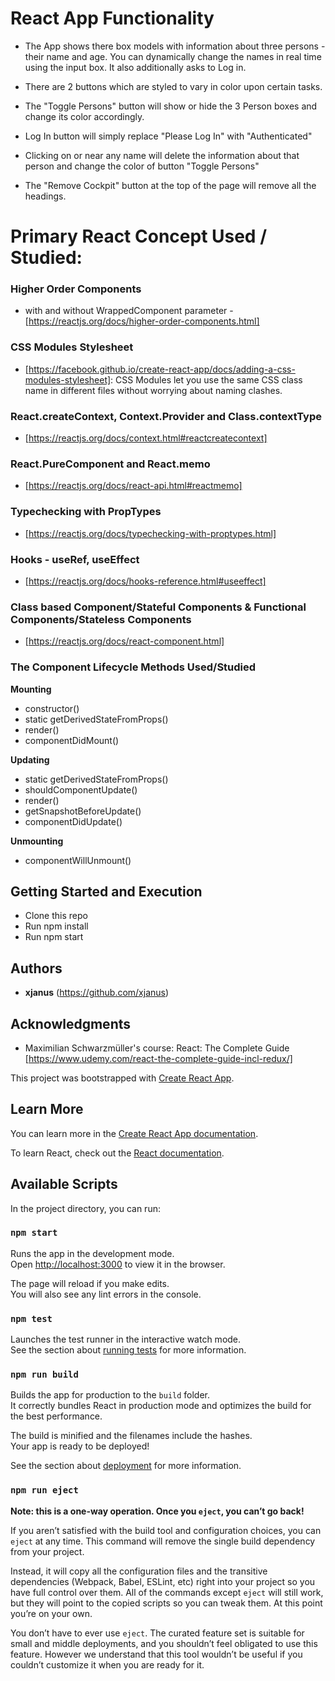 # React App Functionality

* The App shows there box models with information about three persons - their name and age. You can dynamically change the names in real time using the input box. It also additionally asks to Log in.

* There are 2 buttons which are styled to vary in color upon certain tasks.

* The "Toggle Persons" button will show or hide the 3 Person boxes and change its color accordingly.

* Log In button will simply replace "Please Log In" with "Authenticated" 

* Clicking on or near any name will delete the information about that person and change the color of button "Toggle Persons"

* The "Remove Cockpit" button at the top of the page will remove all the headings.

# Primary React Concept Used / Studied:

### Higher Order Components 
  - with and without WrappedComponent parameter - [https://reactjs.org/docs/higher-order-components.html]

### CSS Modules Stylesheet
  - [https://facebook.github.io/create-react-app/docs/adding-a-css-modules-stylesheet]: CSS Modules let you use the same CSS class name in different files without worrying about naming clashes.

### React.createContext, Context.Provider and Class.contextType
  - [https://reactjs.org/docs/context.html#reactcreatecontext]

### React.PureComponent and React.memo
  - [https://reactjs.org/docs/react-api.html#reactmemo]

### Typechecking with PropTypes
  - [https://reactjs.org/docs/typechecking-with-proptypes.html]

### Hooks - useRef, useEffect
  - [https://reactjs.org/docs/hooks-reference.html#useeffect]

### Class based Component/Stateful Components & Functional Components/Stateless Components
  - [https://reactjs.org/docs/react-component.html]

### The Component Lifecycle Methods Used/Studied

**Mounting**
 - constructor()
 - static getDerivedStateFromProps()
 - render()
 - componentDidMount()

**Updating**
  - static getDerivedStateFromProps()
  - shouldComponentUpdate()
  - render()
  - getSnapshotBeforeUpdate()
  - componentDidUpdate()

**Unmounting**
  - componentWillUnmount()
  
## Getting Started and Execution

* Clone this repo
* Run npm install
* Run npm start

## Authors

* **xjanus** (https://github.com/xjanus)

## Acknowledgments

* Maximilian Schwarzmüller's course: React: The Complete Guide [https://www.udemy.com/react-the-complete-guide-incl-redux/]


This project was bootstrapped with [Create React App](https://github.com/facebook/create-react-app).

## Learn More

You can learn more in the [Create React App documentation](https://facebook.github.io/create-react-app/docs/getting-started).

To learn React, check out the [React documentation](https://reactjs.org/).

## Available Scripts

In the project directory, you can run:

### `npm start`

Runs the app in the development mode.<br>
Open [http://localhost:3000](http://localhost:3000) to view it in the browser.

The page will reload if you make edits.<br>
You will also see any lint errors in the console.

### `npm test`

Launches the test runner in the interactive watch mode.<br>
See the section about [running tests](https://facebook.github.io/create-react-app/docs/running-tests) for more information.

### `npm run build`

Builds the app for production to the `build` folder.<br>
It correctly bundles React in production mode and optimizes the build for the best performance.

The build is minified and the filenames include the hashes.<br>
Your app is ready to be deployed!

See the section about [deployment](https://facebook.github.io/create-react-app/docs/deployment) for more information.

### `npm run eject`

**Note: this is a one-way operation. Once you `eject`, you can’t go back!**

If you aren’t satisfied with the build tool and configuration choices, you can `eject` at any time. This command will remove the single build dependency from your project.

Instead, it will copy all the configuration files and the transitive dependencies (Webpack, Babel, ESLint, etc) right into your project so you have full control over them. All of the commands except `eject` will still work, but they will point to the copied scripts so you can tweak them. At this point you’re on your own.

You don’t have to ever use `eject`. The curated feature set is suitable for small and middle deployments, and you shouldn’t feel obligated to use this feature. However we understand that this tool wouldn’t be useful if you couldn’t customize it when you are ready for it.
